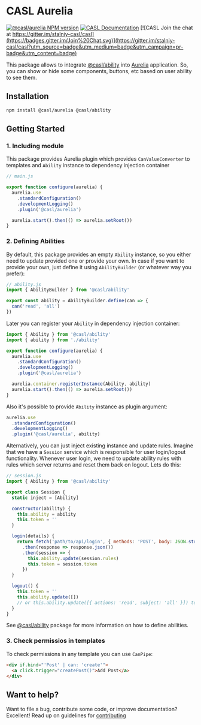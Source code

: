 # CASL Aurelia

[![@casl/aurelia NPM version](https://badge.fury.io/js/%40casl%2Faurelia.svg)](https://badge.fury.io/js/%40casl%2Faurelia)
[![CASL Documentation](https://img.shields.io/badge/documentation-available-brightgreen.svg)](https://stalniy.github.io/casl/)
[![CASL Join the chat at https://gitter.im/stalniy-casl/casl](https://badges.gitter.im/Join%20Chat.svg)](https://gitter.im/stalniy-casl/casl?utm_source=badge&utm_medium=badge&utm_campaign=pr-badge&utm_content=badge)

This package allows to integrate [@casl/ability](/packages/casl-ability) into [Aurelia][aurelia] application. So, you can show or hide some components, buttons, etc based on user ability to see them.

## Installation

```sh
npm install @casl/aurelia @casl/ability
```

## Getting Started

### 1. Including module

This package provides Aurelia plugin which provides `CanValueConverter` to templates and `Ability` instance to dependency injection container

```js
// main.js

export function configure(aurelia) {
  aurelia.use
    .standardConfiguration()
    .developmentLogging()
    .plugin('@casl/aurelia')

  aurelia.start().then(() => aurelia.setRoot())
}
```

### 2. Defining Abilities

By default, this package provides an empty `Ability` instance, so you either need to update provided one or provide your own. In case if you want to provide your own, just define it using `AbilityBuilder` (or whatever way you prefer):

```js
// ability.js
import { AbilityBuilder } from '@casl/ability'

export const ability = AbilityBuilder.define(can => {
  can('read', 'all')
})
```

Later you can register your `Ability` in dependency injection container:

```js
import { Ability } from '@casl/ability'
import { ability } from './ability'

export function configure(aurelia) {
  aurelia.use
    .standardConfiguration()
    .developmentLogging()
    .plugin('@casl/aurelia')

  aurelia.container.registerInstance(Ability, ability)
  aurelia.start().then(() => aurelia.setRoot())
}
```

Also it's possible to provide `Ability` instance as plugin argument:

```js
aurelia.use
  .standardConfiguration()
  .developmentLogging()
  .plugin('@casl/aurelia', ability)
```

Alternatively, you can just inject existing instance and update rules.
Imagine that we have a `Session` service which is responsible for user login/logout functionality. Whenever user login, we need to update ability rules with rules which server returns and reset them back on logout. Lets do this:

```js
// session.js
import { Ability } from '@casl/ability'

export class Session {
  static inject = [Ability]

  constructor(ability) {
    this.ability = ability
    this.token = ''
  }

  login(details) {
    return fetch('path/to/api/login', { methods: 'POST', body: JSON.stringify(details) })
      .then(response => response.json())
      .then(session => {
        this.ability.update(session.rules)
        this.token = session.token
      })
  }

  logout() {
    this.token = ''
    this.ability.update([])
    // or this.ability.update([{ actions: 'read', subject: 'all' }]) to make everything to be readonly
  }
}
```

See [@casl/ability](/packages/casl-ability) package for more information on how to define abilities.

### 3. Check permissios in templates

To check permissions in any template you can use `CanPipe`:

```html
<div if.bind="'Post' | can: 'create'">
  <a click.trigger="createPost()">Add Post</a>
</div>
```

## Want to help?

Want to file a bug, contribute some code, or improve documentation? Excellent! Read up on guidelines for [contributing][contributing]

[contributing]: /CONTRIBUTING.md
[aurelia]: https://aurelia.io/
[update-ability]: https://stalniy.github.io/casl/abilities/2017/07/20/define-abilities.html#update-abilities
